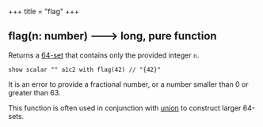 +++
title = "flag"
+++

## flag(n: number) 🡒 long, pure function

Returns a [64-set](../../_/64set/) that contains only the provided integer `n`.

```envision
show scalar "" a1c2 with flag(42) // "{42}"
```

It is an error to provide a fractional number, or a number smaller than 0 or greater than 63.

This function is often used in conjunction with [union](../../stu/union/) to construct larger 64-sets.
